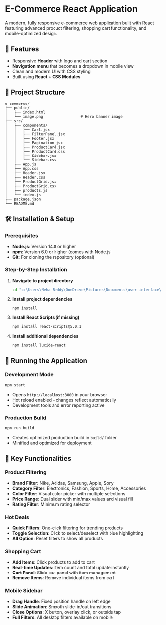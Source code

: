 # E-Commerce React Application

A modern, fully responsive e-commerce web application built with React featuring advanced product filtering, shopping cart functionality, and mobile-optimized design.

## 🌟 Features

- Responsive **Header** with logo and cart section  
- **Navigation menu** that becomes a dropdown in mobile view  
- Clean and modern UI with CSS styling  
- Built using **React + CSS Modules** 

## 📂 Project Structure

```
e-commerce/
├── public/
│   ├── index.html
│   └── image.png                 # Hero banner image
├── src/
│   ├── components/
│   │   ├── Cart.jsx              
│   │   ├── FilterPanel.jsx       
│   │   ├── Footer.jsx            
│   │   ├── Pagination.jsx        
│   │   ├── ProductCard.jsx       
│   │   ├── ProductCard.css      
│   │   ├── Sidebar.jsx           
│   │   └── Sidebar.css           
│   ├── App.js                   
│   ├── App.css                   
│   ├── Header.jsx               
│   ├── Header.css               
│   ├── ProductGrid.jsx           
│   ├── ProductGrid.css          
│   ├── products.js               
│   └── index.js                  
├── package.json                 
└── README.md                     
```

## 🛠️ Installation & Setup

### Prerequisites
- **Node.js**: Version 14.0 or higher
- **npm**: Version 6.0 or higher (comes with Node.js)
- **Git**: For cloning the repository (optional)

### Step-by-Step Installation

1. **Navigate to project directory**
   ```bash
   cd "c:\Users\Neha Reddy\OneDrive\Pictures\Documents\user interface\e-commerce"
   ```

2. **Install project dependencies**
   ```bash
   npm install
   ```

3. **Install React Scripts (if missing)**
   ```bash
   npm install react-scripts@5.0.1
   ```

4. **Install additional dependencies**
   ```bash
   npm install lucide-react
   ```

## 🚀 Running the Application

### Development Mode
```bash
npm start
```
- Opens `http://localhost:3000` in your browser
- Hot reload enabled - changes reflect automatically
- Development tools and error reporting active

### Production Build
```bash
npm run build
```
- Creates optimized production build in `build/` folder
- Minified and optimized for deployment





## 🎯 Key Functionalities

### Product Filtering
- **Brand Filter**: Nike, Adidas, Samsung, Apple, Sony
- **Category Filter**: Electronics, Fashion, Sports, Home, Accessories
- **Color Filter**: Visual color picker with multiple selections
- **Price Range**: Dual slider with min/max values and visual fill
- **Rating Filter**: Minimum rating selector

### Hot Deals
- **Quick Filters**: One-click filtering for trending products
- **Toggle Selection**: Click to select/deselect with blue highlighting
- **All Option**: Reset filters to show all products

### Shopping Cart
- **Add Items**: Click products to add to cart
- **Real-time Updates**: Item count and total update instantly
- **Cart Panel**: Slide-out panel with item management
- **Remove Items**: Remove individual items from cart

### Mobile Sidebar
- **Drag Handle**: Fixed position handle on left edge
- **Slide Animation**: Smooth slide-in/out transitions
- **Close Options**: X button, overlay click, or outside tap
- **Full Filters**: All desktop filters available on mobile
